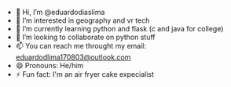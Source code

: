 - 👋 Hi, I’m @eduardodiaslima
- 👀 I’m interested in geography and vr tech
- 🌱 I’m currently learning python and flask (c and java for college)
- 💞️ I’m looking to collaborate on python stuff
- 📫 You can reach me throught my email: eduardodlima170803@outlook.com
- 😄 Pronouns: He/him
- ⚡ Fun fact: I'm an air fryer cake expecialist

<!---
eduardodiaslima/eduardodiaslima is a ✨ special ✨ repository because its `README.md` (this file) appears on your GitHub profile.
You can click the Preview link to take a look at your changes.
--->
